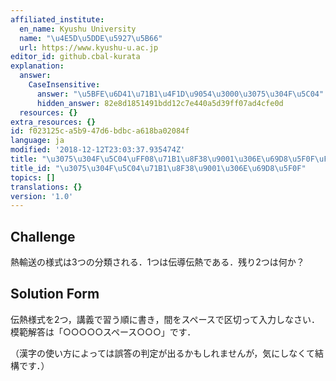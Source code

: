```yaml
---
affiliated_institute:
  en_name: Kyushu University
  name: "\u4E5D\u5DDE\u5927\u5B66"
  url: https://www.kyushu-u.ac.jp
editor_id: github.cbal-kurata
explanation:
  answer:
    CaseInsensitive:
      answer: "\u5BFE\u6D41\u71B1\u4F1D\u9054\u3000\u3075\u304F\u5C04"
      hidden_answer: 82e8d1851491bdd12c7e440a5d39ff07ad4cfe0d
  resources: {}
extra_resources: {}
id: f023125c-a5b9-47d6-bdbc-a618ba02084f
language: ja
modified: '2018-12-12T23:03:37.935474Z'
title: "\u3075\u304F\u5C04\uFF08\u71B1\u8F38\u9001\u306E\u69D8\u5F0F\uFF09"
title_id: "\u3075\u304F\u5C04\u71B1\u8F38\u9001\u306E\u69D8\u5F0F"
topics: []
translations: {}
version: '1.0'
---
```


## Challenge
熱輸送の様式は3つの分類される．1つは伝導伝熱である．残り2つは何か？





## Solution Form
伝熱様式を2つ，講義で習う順に書き，間をスペースで区切って入力しなさい．模範解答は「○○○○○スペース○○○」です．

（漢字の使い方によっては誤答の判定が出るかもしれませんが，気にしなくて結構です．）



